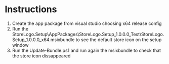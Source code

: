 # Instructions

1. Create the app package from visual studio choosing x64 release config
2. Run the StoreLogo.Setup\AppPackages\StoreLogo.Setup_1.0.0.0_Test\StoreLogo.Setup_1.0.0.0_x64.msixbundle to see the default store icon on the setup window
3. Run the Update-Bundle.ps1 and run again the msixbundle to check that the store icon dissappeared
